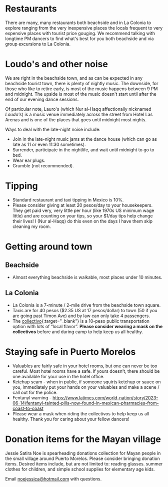 # Restaurants

There are many, many restaurants both beachside and in La Colonia to explore ranging from the very inexpensive places the locals frequent to very expensive places with tourist price gouging. We recommend talking with longtime PM dancers to find what's best for you both beachside and via group excursions to La Colonia.

# Loudo's and other noise

We are right in the beachside town, and as can be expected in any beachside tourist town, there is plenty of nightly music. The downside, for those who like to retire early, is most of the music happens between 9 PM and midnight. The upside is most of the music doesn't start until after the end of our evening dance sessions.

Of particular note, Lauro's (which Nur al-Haqq affectionally nicknamed _Loudo's_) is a music venue immediately across the street from Hotel Las Arenas and is one of the places that goes until midnight most nights.

Ways to deal with the late-night noise include:

- Join in the late-night music jams at the dance house (which can go as late as 11 or even 11:30 sometimes).
- Surrender, participate in the nightlife, and wait until midnight to go to bed.
- Wear ear plugs.
- Grumble (not recommended).

# Tipping

- Standard restaurant and taxi tipping in Mexico is 10%.
- Please consider giving at least 20 pesos/day to your housekeepers. They get paid very, very little per hour (like 1970s US minimum wage little) and are counting on your tips, so your $1/day tips help change their lives! I (Nur al-Haqq) do this even on the days I have them skip cleaning my room.

# Getting around town

## Beachside
  - Almost everything beachside is walkable, most places under 10 minutes.

## La Colonia
  - La Colonia is a 7-minute / 2-mile drive from the beachside town square.
  - Taxis are for 40 pesos ($2.35 US at 17 pesos/dollar) to town (50 if you are going past Timon Ave) and by law can only take 4 passengers.
  - The [collectivo](https://puertomorelos.mx/producto/colectivos/){:target="_blank"} is a 10-peso public transportation option with lots of “local flavor”. **Please consider wearing a mask on the collectivos** before and during camp to help keep us all healthy. 

# Staying safe in Puerto Morelos

- Valuables are fairly safe in your hotel rooms, but one can never be too careful. Most hotel rooms have a safe. If yours doesn’t, there should be one available for your use in the hotel office.
- Ketchup scam - when in public, if someone squirts ketchup or sauce on you, immediately put your hands on your valuables and make a scene / call out for the police. 
- Fentanyl warning - https://www.latimes.com/world-nation/story/2023-06-14/fentanyl-tainted-pills-now-found-in-mexican-pharmacies-from-coast-to-coast
- Please wear a mask when riding the collectivos to help keep us all healthy. Thank you for caring about your fellow dancers!

# Donation items for the Mayan village

Jessie Satira Noe is spearheading donations collection for Mayan people in the small village around Puerto Morelos. Please consider bringing donation items. Desired items include, but are not limited to: reading glasses. summer clothes for children, and simple school supplies for elementary age kids.

Email [noejessica@hotmail.com](mailto:noejessica@hotmail.com) with questions.